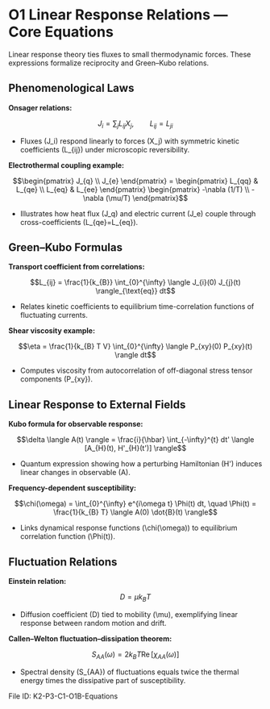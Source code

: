 # O1 Linear Response Relations — Core Equations

Linear response theory ties fluxes to small thermodynamic forces. These expressions formalize reciprocity and Green–Kubo relations.

## Phenomenological Laws
**Onsager relations:**

$$J_{i} = \sum_{j} L_{ij} X_{j}, \qquad L_{ij} = L_{ji}$$

- Fluxes \(J_i\) respond linearly to forces \(X_j\) with symmetric kinetic coefficients \(L_{ij}\) under microscopic reversibility.

**Electrothermal coupling example:**

$$\begin{pmatrix} J_{q} \\ J_{e} \end{pmatrix} = \begin{pmatrix} L_{qq} & L_{qe} \\ L_{eq} & L_{ee} \end{pmatrix} \begin{pmatrix} -\nabla (1/T) \\ -\nabla (\mu/T) \end{pmatrix}$$

- Illustrates how heat flux \(J_q\) and electric current \(J_e\) couple through cross-coefficients \(L_{qe}=L_{eq}\).

## Green–Kubo Formulas
**Transport coefficient from correlations:**

$$L_{ij} = \frac{1}{k_{B}} \int_{0}^{\infty} \langle J_{i}(0) J_{j}(t) \rangle_{\text{eq}} dt$$

- Relates kinetic coefficients to equilibrium time-correlation functions of fluctuating currents.

**Shear viscosity example:**

$$\eta = \frac{1}{k_{B} T V} \int_{0}^{\infty} \langle P_{xy}(0) P_{xy}(t) \rangle dt$$

- Computes viscosity from autocorrelation of off-diagonal stress tensor components \(P_{xy}\).

## Linear Response to External Fields
**Kubo formula for observable response:**

$$\delta \langle A(t) \rangle = \frac{i}{\hbar} \int_{-\infty}^{t} dt' \langle [A_{H}(t), H'_{H}(t')] \rangle$$

- Quantum expression showing how a perturbing Hamiltonian \(H'\) induces linear changes in observable \(A\).

**Frequency-dependent susceptibility:**

$$\chi(\omega) = \int_{0}^{\infty} e^{i\omega t} \Phi(t) dt, \quad \Phi(t) = \frac{1}{k_{B} T} \langle A(0) \dot{B}(t) \rangle$$

- Links dynamical response functions \(\chi(\omega)\) to equilibrium correlation function \(\Phi(t)\).

## Fluctuation Relations
**Einstein relation:**

$$D = \mu k_{B} T$$

- Diffusion coefficient \(D\) tied to mobility \(\mu\), exemplifying linear response between random motion and drift.

**Callen–Welton fluctuation–dissipation theorem:**

$$S_{AA}(\omega) = 2 k_{B} T \operatorname{Re}[\chi_{AA}(\omega)]$$

- Spectral density \(S_{AA}\) of fluctuations equals twice the thermal energy times the dissipative part of susceptibility.

File ID: K2-P3-C1-O1B-Equations
